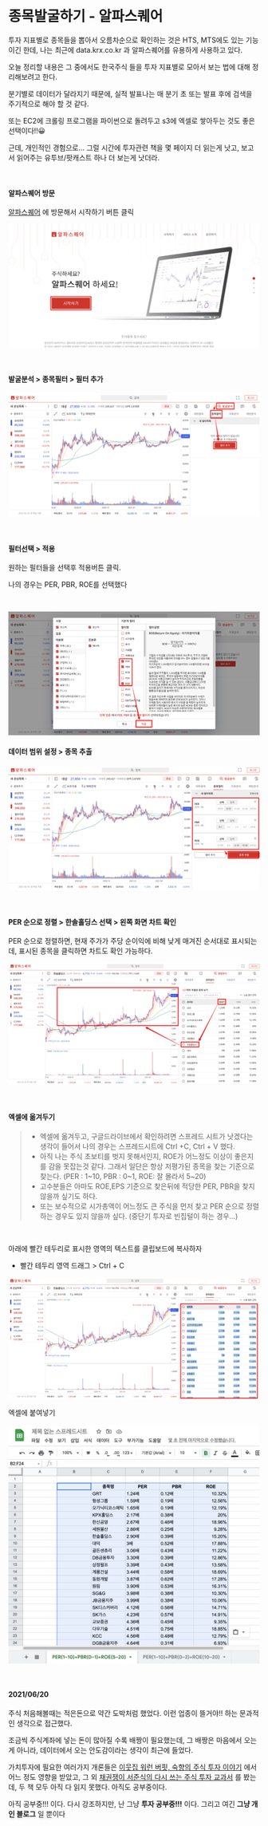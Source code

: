 # 종목발굴하기 - 알파스퀘어

투자 지표별로 종목들을 뽑아서 오름차순으로 확인하는 것은 HTS, MTS에도 있는 기능이긴 한데, 나는 최근에 data.krx.co.kr 과 알파스퀘어를 유용하게 사용하고 있다. <br>

오늘 정리할 내용은 그 중에서도 한국주식 들을 투자 지표별로 모아서 보는 법에 대해 정리해보려고 한다.<br>

분기별로 데이터가 달라지기 때문에, 실적 발표나는 매 분기 초 또는 발표 후에 검색을 주기적으로 해야 할 것 같다.<br>

또는 EC2에 크롤링 프로그램을 파이썬으로 돌려두고 s3에 엑셀로 쌓아두는 것도 좋은 선택이다!!😀<br>

근데, 개인적인 경험으로... 그럴 시간에 투자관련 책을 몇 페이지 더 읽는게 낫고, 보고서 읽어주는 유투브/팟캐스트 하나 더 보는게 낫더라.<br>

<br>

#### 알파스퀘어 방문

[알파스퀘어](https://www.alphasquare.co.kr/) 에 방문해서 시작하기 버튼 클릭

![이미지](./img/ALPHASQUARE-HOME.png)

<br>

#### 발굴분석 > 종목필터 > 필터 추가

![이미지](./img/ALPHASQUARE-1.png)

<br>

#### 필터선택 > 적용

원하는 필터들을 선택후 적용버튼 클릭.<br>

나의 경우는 PER, PBR, ROE를 선택했다<br>

<br>

![이미지](./img/ALPHASQUARE-2.png)



#### 데이터 범위 설정 > 종목 추출

![이미지](./img/ALPHASQUARE-3.png)

<br>

#### PER 순으로 정렬 > 한솔홀딩스 선택 > 왼쪽 화면 차트 확인

PER 순으로 정렬하면, 현재 주가가 주당 순이익에 비해 낮게 매겨진 순서대로 표시되는데, 표시된 종목을 클릭하면 차트도 확인 가능하다.<br>

![이미지](./img/ALPHASQUARE-4.png)

<br>

#### 엑셀에 옮겨두기

> - 엑셀에 옮겨두고, 구글드라이브에서 확인하려면 스프레드 시트가 낫겠다는 생각이 들어서 나의 경우는 스프레드시트에 Ctrl +C, Ctrl + V 했다.
> - 아직 나는 주식 초보티를 벗지 못해서인지, ROE가 어느정도 이상이 좋은지를 감을 못잡는것 같다. 그래서 일단은 항상 저평가된 종목을 찾는 기준으로 찾는다. (PER : 1~10, PBR : 0~1, ROE: 잘 몰라서 5~20)
> - 고수분들은 아마도 ROE,EPS 기준으로 찾은뒤에 적당한 PER, PBR을 찾지 않을까 싶기도 하다.
> - 또는 보수적으로 시가총액이 어느정도 큰 주식을 먼저 찾고 PER 순으로 정렬하는 경우도 있지 않을까 싶다. (중단기 투자로 빈집털이 하는 경우...)

<br>

아래에 빨간 테두리로 표시한 영역의 텍스트를 클립보드에 복사하자

- 빨간 테두리 영역 드래그 > Ctrl + C 

![이미지](./img/ALPHASQUARE-5.png)



엑셀에 붙여넣기

![이미지](./img/ALPHASQUARE-6.png)



<br>

#### 2021/06/20

주식 처음해볼때는 적은돈으로 약간 도박처럼 했었다. 이런 업종이 뜰거야!! 하는 문과적인 생각으로 접근했다.<br>

조금씩 주식계좌에 넣는 돈이 많아질 수록 배짱이 필요했는데, 그 배짱은 마음에서 오는게 아니라, 데이터에서 오는 안도감이라는 생각이 최근에 들었다.<br>

가치투자에 필요한 여러가지 개론들은 [이웃집 워런 버핏, 숙향의 주식 투자 이야기](http://www.yes24.com/Product/Goods/94517281) 에서 어느 정도 영향을 받았고, 그 외 [채권쟁이 서준식의 다시 쓰는 주식 투자 교과서](http://www.yes24.com/Product/Goods/66889829) 를 봤는데, 두 책 모두 아직 다 읽지 못했다. 아직도 공부중이다.<br>

아직 공부중!!! 이다. 다시 강조하지만, 난 그냥 **투자 공부중!!!** 이다. 그리고 여긴 **그냥 개인 블로그** 일 뿐이다 <br>

<br>

